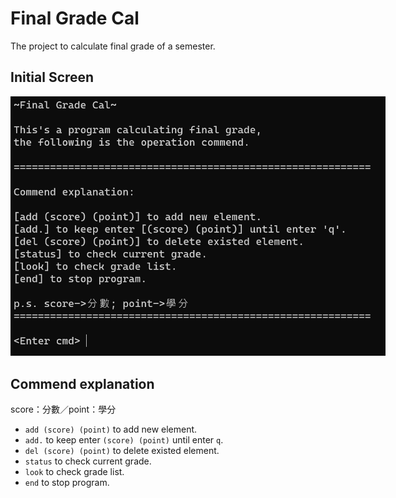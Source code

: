 # Final Grade Cal

The project to calculate final grade of a semester.

## Initial Screen

<div style="text-align:center;">
  <img src="initial.png" alt="Image" style="max-width:600px;">
</div>

## Commend explanation

score：分數／point：學分

- `add (score) (point)` to add new element.
- `add.` to keep enter `(score) (point)` until enter `q`.
- `del (score) (point)` to delete existed element.
- `status` to check current grade.
- `look` to check grade list.
- `end` to stop program.